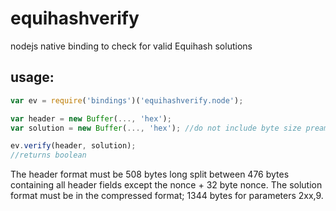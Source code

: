 # equihashverify
nodejs native binding to check for valid Equihash solutions

## usage:
````javascript
var ev = require('bindings')('equihashverify.node');

var header = new Buffer(..., 'hex');
var solution = new Buffer(..., 'hex'); //do not include byte size preamble "fd4005"

ev.verify(header, solution);
//returns boolean
````

The header format must be 508 bytes long split between 476 bytes containing all header fields except the nonce + 32 byte nonce.
The solution format must be in the compressed format; 1344 bytes for parameters 2xx,9.
